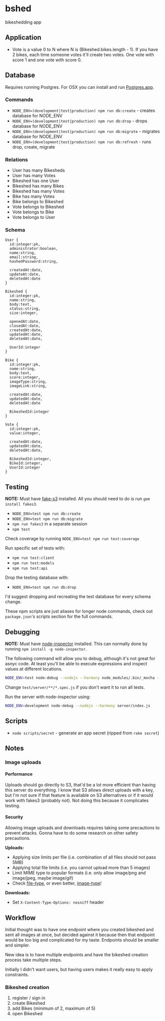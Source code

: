 # bshed

bikeshedding app

## Application

* Vote is a value 0 to N where N is (Bikeshed.bikes.length - 1). If you have 2 bikes, each time someone votes it'll create two votes. One vote with score 1 and one vote with score 0.

## Database

Requires running Postgres. For OSX you can install and run [Postgres.app](http://postgresapp.com/).

### Commands

* `NODE_ENV=(development|test|production) npm run db:create` - creates database for NODE_ENV
* `NODE_ENV=(development|test|production) npm run db:drop` - drops database for NODE_ENV
* `NODE_ENV=(development|test|production) npm run db:migrate` - migrates database for NODE_ENV
* `NODE_ENV=(development|test|production) npm run db:refresh` - runs drop, create, migrate

### Relations

* User has many Bikesheds
* User has many Votes
* Bikeshed has one User
* Bikeshed has many Bikes
* Bikeshed has many Votes
* Bike has many Votes
* Bike belongs to Bikeshed
* Vote belongs to Bikeshed
* Vote belongs to Bike
* Vote belongs to User

### Schema

```
User {
  id:integer:pk,
  administrator:boolean,
  name:string,
  email:string,
  hashedPassword:string,

  createdAt:date,
  updateAt:date,
  deletedAt:date
}

Bikeshed {
  id:integer:pk,
  name:string,
  body:text,
  status:string,
  size:integer,

  openedAt:date,
  closedAt:date,
  createdAt:date,
  updatedAt:date,
  deletedAt:date,

  UserId:integer
}

Bike {
  id:integer:pk,
  name:string,
  body:text,
  score:integer,
  imageType:string,
  imageLink:string,

  createdAt:date,
  updatedAt:date,
  deletedAt:date

  BikeshedId:integer
}

Vote {
  id:integer:pk,
  value:integer,

  createdAt:date,
  updatedAt:date,
  deletedAt:date,

  BikeshedId:integer,
  BikeId:integer,
  UserId:integer
}
```

## Testing

**NOTE:** Must have [fake-s3](https://github.com/jubos/fake-s3) installed. All you should need to do is run `gem install fakes3`.

* `NODE_ENV=test npm run db:create`
* `NODE_ENV=test npm run db:migrate`
* `npm run fakes3` in a separate session
* `npm test`

Check coverage by running `NODE_ENV=test npm run test:coverage`

Run specific set of tests with:

* `npm run test:client`
* `npm run test:models`
* `npm run test:api`


Drop the testing database with:

* `NODE_ENV=test npm run db:drop`


I'd suggest dropping and recreating the test database for every schema change.

These npm scripts are just aliases for longer node commands, check out `package.json`'s scripts section for the full commands.


## Debugging

**NOTE:** Must have [node-inspector](https://github.com/node-inspector/node-inspector) installed. This can normally done by running `npm install -g node-inspector`.

The following command will allow you to debug, although it's not great for asnyc code.
At least you'll be able to execute expressions and inspect values at different locations.

```sh
NODE_ENV=test node-debug --nodejs --harmony node_modules/.bin/_mocha --require co-mocha test/server/**/*.spec.js
```

Change `test/server/**/*.spec.js` if you don't want it to run all tests.


Run the server with node-inspector using:

```sh
NODE_ENV=development node-debug --nodejs --harmony server/index.js
```


## Scripts

* `node scripts/secret` - generate an app secret (ripped from `rake secret`)


## Notes

### Image uploads

#### Performance

Uploads should go directly to S3, that'd be a lot more efficient than having this server do everything. I know that S3 allows direct uploads with a key, but I'm not sure if that feature is available on S3 alternatives or if it would work with fakes3 (probably not). Not doing this because it complicates testing.

#### Security

Allowing image uploads and downloads requires taking some precautions to prevent attacks. Gonna have to do some research on other safety precautions.

**Uploads:**

* Applying size limits per file (i.e. combination of all files should not pass 5MB)
* Applying total file limits (i.e. you cannot upload more than 5 images)
* Limit MIME type to popular formats (i.e. only allow image/png and image/jpeg, maybe image/gif)
* Check [file-type](https://github.com/sindresorhus/file-type), or even better, [image-type](https://github.com/sindresorhus/image-type)!

**Downloads:**

* Set `X-Content-Type-Options: nosniff` header

## Workflow

Initial thought was to have one endpoint where you created bikeshed and sent all images at once, but decided against it because then that endpoint would be too big and complicated for my taste. Endpoints should be smaller and simpler.

New idea is to have multiple endpoints and have the bikeshed creation process take multiple steps.

Initially I didn't want users, but having users makes it really easy to apply constraints.

### Bikeshed creation

1. register / sign in
2. create Bikeshed
3. add Bikes (minimum of 2, maximum of 5)
4. open Bikeshed


